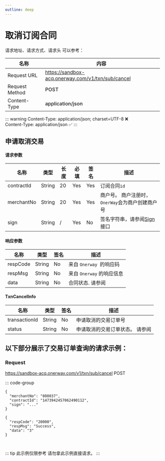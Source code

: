 ```yaml
---
outline: deep
---
```

<script setup>

import {reactive, ref, watch, onMounted, unref } from 'vue'; 
import {requestGen, secret} from "./util/utils";
import CMExample from './components/CMExample.vue';
import CMNote from './components/CMNote.vue';
import CustomPopover from './components/element-ui/CustomPopover.vue'; 
import CustomTable from "./components/element-ui/CustomTable.vue";
import {TopRight, View} from "@element-plus/icons-vue";
import { ClickOutside as vClickOutside } from 'element-plus';
import { TxnStatusEnum, ContractStatusEnum } from "./util/constants";

</script>

# 取消订阅合同



请求地址、请求方式、请求头 可以参考：

<div class="custom-table bordered-table">

| 名称             | 内容                                                                                   |
|----------------|--------------------------------------------------------------------------------------|
| Request URL    | https://sandbox-acq.onerway.com/v1/txn/sub/cancel                                    |
| Request Method | <div style="color:var(--vp-c-brand-1);font-weight:500;"> POST  </div>                |
| Content-Type   | <div style="color:var(--vp-c-brand-1);font-weight:500;">application/json      </div> |

</div>

::: warning Content-Type: application/json; charset=UTF-8  :x:   <br>Content-Type: application/json  :white_check_mark:
:::

## 申请取消交易

#### 请求参数

<div class="custom-table bordered-table">

| 名称         | 类型     | 长度 | 必填  | 签名  | 描述                            |
|------------|--------|----|-----|-----|-------------------------------|
| contractId | String | 20 | Yes | Yes | 订阅合同`id`                      |
| merchantNo | String | 20 | Yes | Yes | 商户号。 商户注册时，`OnerWay`会为商户创建商户号 |
| sign       | String | /  | Yes | No  | 签名字符串，请参阅[Sign](./sign)接口     |


</div>


#### 响应参数

<div class="custom-table bordered-table">

| 名称       | 类型     | 签名 | 描述                                                                                                                                                                                                                                                                    |
|----------|--------|----|-----------------------------------------------------------------------------------------------------------------------------------------------------------------------------------------------------------------------------------------------------------------------|
| respCode | String | No | 来自 `Onerway `的响应码                                                                                                                                                                                                                                                     |
| respMsg  | String | No | 来自 `Onerway` 的响应信息                                                                                                                                                                                                                                                    |
| data     | String | No | 合同状态. 请参阅    <CustomPopover title="ContractStatusEnum" width="auto" reference="ContractStatusEnum" link="/apis/enums.html#contractstatusenum" ><br/><CustomTable :data="ContractStatusEnum.data" :columns="ContractStatusEnum.columns"></CustomTable></CustomPopover> |


</div>




#### TxnCancelInfo

<div class="custom-table bordered-table">

| 名称            | 类型     | 签名 | 描述                                                                                                                                                                                                                                            |
|---------------|--------|----|-----------------------------------------------------------------------------------------------------------------------------------------------------------------------------------------------------------------------------------------------|
| transactionId | String | No | 申请取消的交易订单号                                                                                                                                                                                                                                    |
| status        | String | No | 申请取消的交易订单状态。 请参阅   <CustomPopover title="TxnStatusEnum" width="auto" reference="TxnStatusEnum" link="/apis/enums.html#txnstatusenum" ><CustomTable :data="TxnStatusEnum.data" :columns="TxnStatusEnum.columns"></CustomTable></CustomPopover> |

</div>

## 以下部分展示了交易订单查询的请求示例：

### Request

https://sandbox-acq.onerway.com/v1/txn/sub/cancel <Badge type="tip">POST</Badge>

::: code-group

```json[Request]
{
  "merchantNo": "800037",
  "contractId": "1473942457062490112",
  "sign": "..."
}

```
```json[Response]
{
  "respCode": "20000",
  "respMsg": "Success",
  "data": "3"
}



```



::: tip 此示例仅限参考 请勿拿此示例直接请求。
:::



